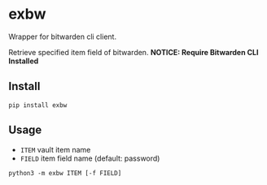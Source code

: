# exbw

Wrapper for bitwarden cli client.

Retrieve specified item field of bitwarden.
**NOTICE: Require Bitwarden CLI Installed**

## Install

`pip install exbw`

## Usage

- `ITEM` vault item name
- `FIELD` item field name (default: password)

`python3 -m exbw ITEM [-f FIELD]`
